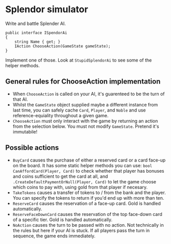 # Splendor simulator

Write and battle Splender AI.

    public interface ISpendorAi
    {
        string Name { get; }
        IAction ChooseAction(GameState gameState);
    }

Implement one of those. Look at `StupidSplendorAi` to see some of the helper methods.

## General rules for ChooseAction implementation

 - When `ChooseAction` is called on your AI, it's guarenteed to be the turn of that AI.
 - Whilst the `GameState` object supplied maybe a different instance from last time, you can safely cache `Card`, `Player`, and `Noble` and use reference-equiality throughout a given game.
 - `ChooseAction` must only interact with the game by returning an action from the selection below. You must not modify `GameState`. Pretend it's immutabile!

## Possible actions

 - `BuyCard` causes the purchase of either a reserved card or a card face-up on the board. It has some static helper methods you can use: `bool CanAffordCard(Player, Card)` to check whether that player has bonuses and coins sufficient to get the card at all, and `.CreateDefaultPaymentOrNull(Player, Card)` to let the game choose which coins to pay with, using gold from that player if necesary.
 - `TakeTokens` causes a transfer of tokens to / from the bank and the player. You can specify the tokens to return if you'd end up with more than ten.
 - `ReserveCard` causes the reservation of a face-up card. Gold is handled automatically.
 - `ReserveFaceDownCard` causes the reservation of the top face-down card of a specific tier. Gold is handled automatically.
 - `NoAction` causes the turn to be passed with no action. Not technically in the rules but here if your AI is stuck. If all players pass the turn in sequence, the game ends immediately.
